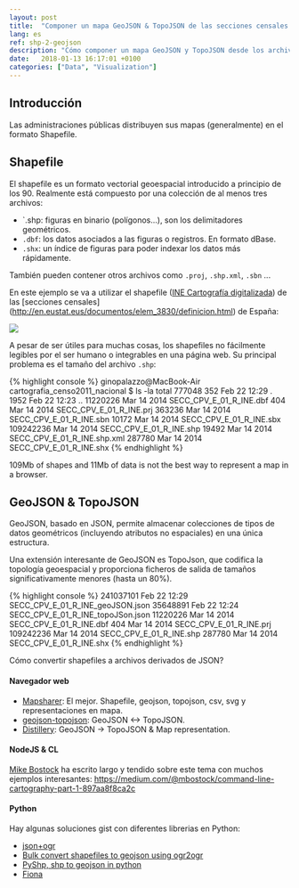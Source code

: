 ```yaml
---
layout: post
title:  "Componer un mapa GeoJSON & TopoJSON de las secciones censales españolas"
lang: es
ref: shp-2-geojson
description: "Cómo componer un mapa GeoJSON y TopoJSON desde los archivos dbf y shp."
date:   2018-01-13 16:17:01 +0100
categories: ["Data", "Visualization"]
---
```

## Introducción
Las administraciones públicas distribuyen sus mapas (generalmente) en el formato Shapefile.

## Shapefile

El shapefile es un formato vectorial geoespacial introducido a principio de los 90. Realmente está compuesto por una colección de al menos tres archivos:
- `.shp: figuras en binario (polígonos...), son los delimitadores geométricos.
- `.dbf`: los datos asociados a las figuras o registros. En formato dBase.
- `.shx`: un índice de figuras para poder indexar los datos más rápidamente.

También pueden contener otros archivos como `.proj`, `.shp.xml`, `.sbn` ...

En este ejemplo se va a utilizar el shapefile ([INE Cartografía digitalizada](http://www.ine.es/censos2011_datos/cen11_datos_resultados_seccen.htm)) de las [secciones censales] (http://en.eustat.eus/documentos/elem_3830/definicion.html) de España:

<div class="full">
    <a href="/assets/posts/{{page.slug}}/ine-spain.png">
    <img class="img-fluid" src="/assets/posts/{{page.slug}}/ine-spain.png">
    </a>
</div>

A pesar de ser útiles para muchas cosas, los shapefiles no fácilmente legibles por el ser humano o integrables en una página web. Su principal problema es el tamaño del archivo `.shp`:

{% highlight console %}
ginopalazzo@MacBook-Air cartografia_censo2011_nacional $ ls -la
total 777048
        352 Feb 22 12:29 .
       1952 Feb 22 12:23 ..
   11220226 Mar 14  2014 SECC_CPV_E_01_R_INE.dbf
        404 Mar 14  2014 SECC_CPV_E_01_R_INE.prj
     363236 Mar 14  2014 SECC_CPV_E_01_R_INE.sbn
      10172 Mar 14  2014 SECC_CPV_E_01_R_INE.sbx
  109242236 Mar 14  2014 SECC_CPV_E_01_R_INE.shp
      19492 Mar 14  2014 SECC_CPV_E_01_R_INE.shp.xml
     287780 Mar 14  2014 SECC_CPV_E_01_R_INE.shx
{% endhighlight %}

109Mb of shapes and 11Mb of data is not the best way to represent a map in a browser.

## GeoJSON & TopoJSON

GeoJSON, basado en JSON, permite almacenar colecciones de tipos de datos geométricos (incluyendo atributos no espaciales) en una única estructura.

Una extensión interesante de GeoJSON es TopoJson, que codifica la topología geoespacial y proporciona ficheros de salida de tamaños significativamente menores (hasta un 80%).

{% highlight console %}
  241037101 Feb 22 12:29 SECC_CPV_E_01_R_INE_geoJSON.json
   35648891 Feb 22 12:24 SECC_CPV_E_01_R_INE_topoJSon.json
   11220226 Mar 14  2014 SECC_CPV_E_01_R_INE.dbf
        404 Mar 14  2014 SECC_CPV_E_01_R_INE.prj
  109242236 Mar 14  2014 SECC_CPV_E_01_R_INE.shp
     287780 Mar 14  2014 SECC_CPV_E_01_R_INE.shx
{% endhighlight %}

Cómo convertir shapefiles a archivos derivados de JSON?

#### Navegador web
- [Mapsharer](http://mapshaper.org/): El mejor. Shapefile, geojson, topojson, csv, svg y representaciones en mapa.
- [geojson-topojson](http://jeffpaine.github.io/geojson-topojson/): GeoJSON <-> TopoJSON.
- [Distillery](http://shancarter.github.io/distillery/): GeoJSON -> TopoJSON & Map representation.

#### NodeJS & CL
[Mike Bostock](https://medium.com/@mbostock) ha escrito largo y tendido sobre este tema con muchos ejemplos interesantes:
https://medium.com/@mbostock/command-line-cartography-part-1-897aa8f8ca2c

#### Python
Hay algunas soluciones gist con diferentes librerias en Python:
- [json+ogr](https://gist.github.com/AlexArcPy/2fc9f41ca164f76fcbb30ebca273b59f )
- [Bulk convert shapefiles to geojson using ogr2ogr](https://gist.github.com/benbalter/5858851)
- [PyShp, shp to geojson in python](https://gist.github.com/frankrowe/6071443)
- [Fiona](https://gist.github.com/jwass/6245313)
